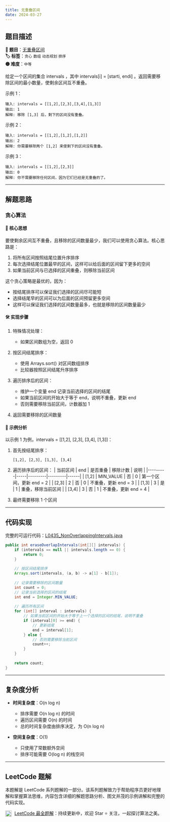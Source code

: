 ```yaml
---
title: 无重叠区间
date: 2024-03-27
---
```


## 题目描述

**🔗 题目**：[无重叠区间](https://leetcode.cn/problems/non-overlapping-intervals/description/)  
**🏷️ 标签**：`贪心` `数组` `动态规划` `排序`  
**🟡 难度**：`中等`  

给定一个区间的集合 intervals ，其中 intervals[i] = [starti, endi] 。返回需要移除区间的最小数量，使剩余区间互不重叠。

示例 1：
```
输入: intervals = [[1,2],[2,3],[3,4],[1,3]]
输出: 1
解释: 移除 [1,3] 后，剩下的区间没有重叠。
```

示例 2：
```
输入: intervals = [[1,2],[1,2],[1,2]]
输出: 2
解释: 你需要移除两个 [1,2] 来使剩下的区间没有重叠。
```

示例 3：
```
输入: intervals = [[1,2],[2,3]]
输出: 0
解释: 你不需要移除任何区间，因为它们已经是无重叠的了。
```

---

## 解题思路

### 贪心算法

#### 📝 核心思想
要使剩余区间互不重叠，且移除的区间数量最少，我们可以使用贪心算法。核心思路是：
1. 将所有区间按照结尾位置升序排序
2. 每次选择结尾位置最早的区间，这样可以给后面的区间留下更多的空间
3. 如果当前区间与已选择的区间重叠，则移除当前区间

这个贪心策略是最优的，因为：
- 按结尾排序可以保证我们选择的区间尽可能短
- 选择结尾早的区间可以为后面的区间预留更多空间
- 这样可以保证我们选择的区间数量最多，也就是移除的区间数量最少

#### 🛠️ 实现步骤
1. 特殊情况处理：
   - 如果区间数组为空，返回 0

2. 按区间结尾排序：
   - 使用 Arrays.sort() 对区间数组排序
   - 比较器按照区间结尾升序排序

3. 遍历排序后的区间：
   - 维护一个变量 end 记录当前选择的区间的结尾
   - 如果当前区间的开始大于等于 end，说明不重叠，更新 end
   - 否则需要移除当前区间，计数器加 1

4. 返回需要移除的区间数量

#### 🧩 示例分析
以示例 1 为例，intervals = [[1,2], [2,3], [3,4], [1,3]]：

1. 首先按结尾排序：
   ```
   [1,2], [2,3], [1,3], [3,4]
   ```

2. 遍历排序后的区间：
   | 当前区间 | end | 是否重叠 | 移除计数 | 说明 |
   |---------|-----|---------|---------|------|
   | [1,2] | MIN_VALUE | 否 | 0 | 第一个区间，更新 end = 2 |
   | [2,3] | 2 | 否 | 0 | 不重叠，更新 end = 3 |
   | [1,3] | 3 | 是 | 1 | 重叠，移除当前区间 |
   | [3,4] | 3 | 否 | 1 | 不重叠，更新 end = 4 |

3. 最终需要移除 1 个区间

---

## 代码实现

完整的可运行代码：[L0435_NonOverlappingIntervals.java](../src/main/java/L0435_NonOverlappingIntervals.java)

```java
public int eraseOverlapIntervals(int[][] intervals) {
    if (intervals == null || intervals.length == 0) {
        return 0;
    }
    
    // 按区间结尾排序
    Arrays.sort(intervals, (a, b) -> a[1] - b[1]);
    
    // 记录需要移除的区间数量
    int count = 0;
    // 记录当前选择的区间的结尾
    int end = Integer.MIN_VALUE;
    
    // 遍历所有区间
    for (int[] interval : intervals) {
        // 如果当前区间的开始大于等于上一个选择的区间的结尾，说明不重叠
        if (interval[0] >= end) {
            // 更新结尾
            end = interval[1];
        } else {
            // 否则需要移除当前区间
            count++;
        }
    }
    
    return count;
}
```

---

## 复杂度分析

- **时间复杂度**：O(n log n)
  - 排序需要 O(n log n) 的时间
  - 遍历区间需要 O(n) 的时间
  - 总的时间复杂度由排序决定，为 O(n log n)

- **空间复杂度**：O(1)
  - 只使用了常数额外空间
  - 排序可能需要 O(log n) 的栈空间

---

## LeetCode 题解

本题解是 LeetCode 系列题解的一部分。该系列题解致力于帮助程序员更好地理解和掌握算法思维，内容包含详细的解题思路分析、图文并茂的示例讲解和完整的代码实现。

<img src="https://github.githubassets.com/images/modules/logos_page/GitHub-Mark.png" alt="GitHub" width="20" style="vertical-align: middle; margin-right: 5px"> [LeetCode 最全题解](https://github.com/LjyYano/LeetCode)：持续更新中，欢迎 Star ⭐️ 关注，一起探讨算法之美。 